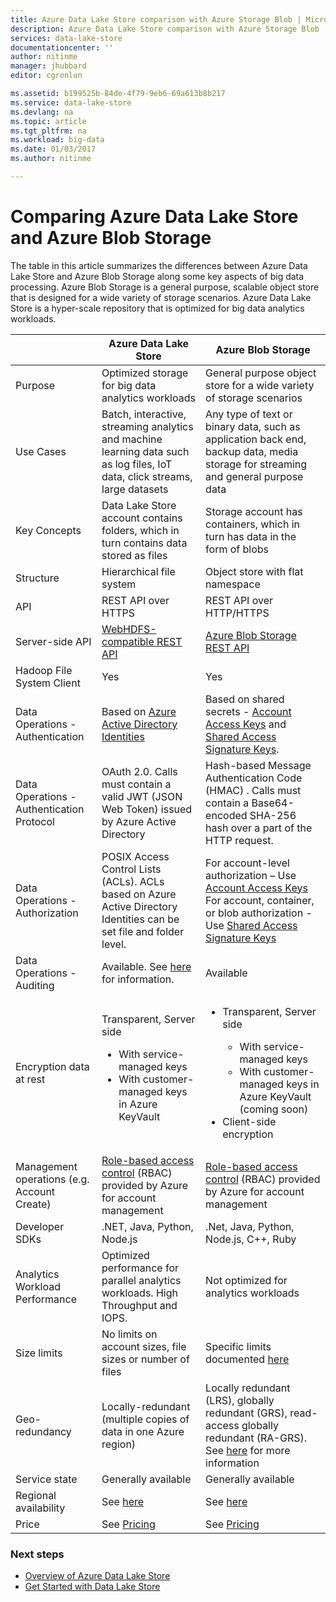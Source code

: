 ```yaml
---
title: Azure Data Lake Store comparison with Azure Storage Blob | Microsoft Docs
description: Azure Data Lake Store comparison with Azure Storage Blob
services: data-lake-store
documentationcenter: ''
author: nitinme
manager: jhubbard
editor: cgronlun

ms.assetid: b199525b-84de-4f79-9eb6-69a613b8b217
ms.service: data-lake-store
ms.devlang: na
ms.topic: article
ms.tgt_pltfrm: na
ms.workload: big-data
ms.date: 01/03/2017
ms.author: nitinme

---
```

# Comparing Azure Data Lake Store and Azure Blob Storage
The table in this article summarizes the differences between Azure Data Lake Store and Azure Blob Storage along some key aspects of big data processing. Azure Blob Storage is a general purpose, scalable object store that is designed for a wide variety of storage scenarios. Azure Data Lake Store is a hyper-scale repository that is optimized for big data analytics workloads.

|  | Azure Data Lake Store | Azure Blob Storage |
| --- | --- | --- |
| Purpose |Optimized storage for big data analytics workloads |General purpose object store for a wide variety of storage scenarios |
| Use Cases |Batch, interactive, streaming analytics and machine learning data such as log files, IoT data, click streams, large datasets |Any type of text or binary data, such as application back end, backup data, media storage for streaming and general purpose data |
| Key Concepts |Data Lake Store account contains folders, which in turn contains data stored as files |Storage account has containers, which in turn has data in the form of blobs |
| Structure |Hierarchical file system |Object store with flat namespace |
| API |REST API over HTTPS |REST API over HTTP/HTTPS |
| Server-side API |[WebHDFS-compatible REST API](https://msdn.microsoft.com/library/azure/mt693424.aspx) |[Azure Blob Storage REST API](https://msdn.microsoft.com/library/azure/dd135733.aspx) |
| Hadoop File System Client |Yes |Yes |
| Data Operations - Authentication |Based on [Azure Active Directory Identities](../active-directory/active-directory-authentication-scenarios.md) |Based on shared secrets - [Account Access Keys](../storage/storage-create-storage-account.md#manage-your-storage-account) and [Shared Access Signature Keys](../storage/storage-dotnet-shared-access-signature-part-1.md). |
| Data Operations - Authentication Protocol |OAuth 2.0. Calls must contain a valid JWT (JSON Web Token) issued by Azure Active Directory |Hash-based Message Authentication Code (HMAC) . Calls must contain a Base64-encoded SHA-256 hash over a part of the HTTP request. |
| Data Operations - Authorization |POSIX Access Control Lists (ACLs).  ACLs based on Azure Active Directory Identities can be set file and folder level. |For account-level authorization – Use [Account Access Keys](../storage/storage-create-storage-account.md#manage-your-storage-account)<br>For account, container, or blob authorization -  Use [Shared Access Signature Keys](../storage/storage-dotnet-shared-access-signature-part-1.md) |
| Data Operations - Auditing |Available. See [here](data-lake-store-diagnostic-logs.md) for information. |Available |
| Encryption data at rest |Transparent, Server side <ul><li>With service-managed keys</li><li>With customer-managed keys in Azure KeyVault</li></ul> |<ul><li>Transparent, Server side</li> <ul><li>With service-managed keys</li><li>With customer-managed keys in Azure KeyVault (coming soon)</li></ul><li>Client-side encryption</li></ul> |
| Management operations (e.g. Account Create) |[Role-based access control](../active-directory/role-based-access-control-what-is.md) (RBAC) provided by Azure for account management |[Role-based access control](../active-directory/role-based-access-control-what-is.md) (RBAC) provided by Azure for account management |
| Developer SDKs |.NET, Java, Python, Node.js |.Net, Java, Python, Node.js, C++, Ruby |
| Analytics Workload Performance |Optimized performance for parallel analytics workloads. High Throughput and IOPS. |Not optimized for analytics workloads |
| Size limits |No limits on account sizes, file sizes or number of files |Specific limits documented [here](../azure-subscription-service-limits.md#storage-limits) |
| Geo-redundancy |Locally-redundant (multiple copies of data in one Azure region) |Locally redundant (LRS), globally redundant (GRS), read-access globally redundant (RA-GRS). See [here](../storage/storage-redundancy.md) for more information |
| Service state |Generally available |Generally available |
| Regional availability |See [here](https://azure.microsoft.com/regions/#services) |See [here](https://azure.microsoft.com/regions/#services) |
| Price |See [Pricing](https://azure.microsoft.com/pricing/details/data-lake-store/) |See [Pricing](https://azure.microsoft.com/pricing/details/storage/) |

### Next steps
* [Overview of Azure Data Lake Store](data-lake-store-overview.md)
* [Get Started with Data Lake Store](data-lake-store-get-started-portal.md)

